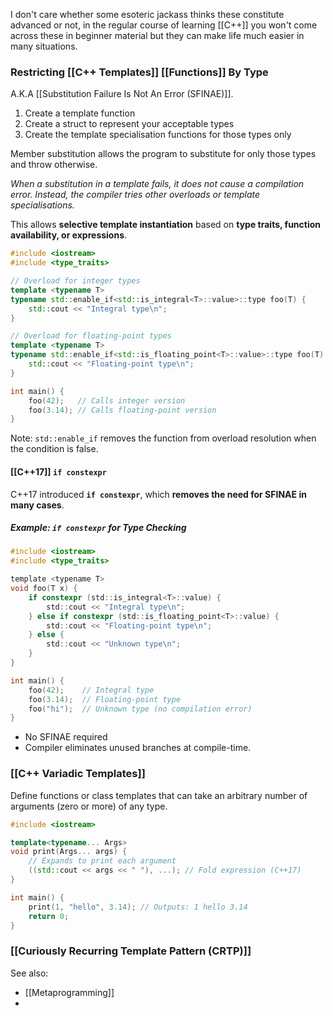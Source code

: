 I don't care whether some esoteric jackass thinks these constitute advanced or not, in the regular course of learning [[C++]] you won't come across these in beginner material but they can make life much easier in many situations.

### Restricting [[C++ Templates]] [[Functions]] By Type

A.K.A [[Substitution Failure Is Not An Error (SFINAE)]].

1. Create a template function
2. Create a struct to represent your acceptable types
3. Create the template specialisation functions for those types only

Member substitution allows the program to substitute for only those types and throw otherwise.

*When a substitution in a template fails, it does not cause a compilation error. Instead, the compiler tries other overloads or template specialisations.*

This allows **selective template instantiation** based on **type traits, function availability, or expressions**.

```cpp
#include <iostream>
#include <type_traits>

// Overload for integer types
template <typename T>
typename std::enable_if<std::is_integral<T>::value>::type foo(T) {
    std::cout << "Integral type\n";
}

// Overload for floating-point types
template <typename T>
typename std::enable_if<std::is_floating_point<T>::value>::type foo(T) {
    std::cout << "Floating-point type\n";
}

int main() {
    foo(42);   // Calls integer version
    foo(3.14); // Calls floating-point version
}
```

Note: `std::enable_if` removes the function from overload resolution when the condition is false.

#### [[C++17]] `if constexpr`

C++17 introduced **`if constexpr`**, which **removes the need for SFINAE in many cases**.

##### Example: `if constexpr` for Type Checking

```c
#include <iostream>
#include <type_traits>

template <typename T>
void foo(T x) {
    if constexpr (std::is_integral<T>::value) {
        std::cout << "Integral type\n";
    } else if constexpr (std::is_floating_point<T>::value) {
        std::cout << "Floating-point type\n";
    } else {
        std::cout << "Unknown type\n";
    }
}

int main() {
    foo(42);    // Integral type
    foo(3.14);  // Floating-point type
    foo("hi");  // Unknown type (no compilation error)
}
```

- No SFINAE required
- Compiler eliminates unused branches at compile-time.

### [[C++ Variadic Templates]]

Define functions or class templates that can take an arbitrary number of arguments (zero or more) of any type.

```cpp
#include <iostream>

template<typename... Args>
void print(Args... args) {
    // Expands to print each argument
    ((std::cout << args << " "), ...); // Fold expression (C++17)
}

int main() {
    print(1, "hello", 3.14); // Outputs: 1 hello 3.14
    return 0;
}
```

### [[Curiously Recurring Template Pattern (CRTP)]]


See also:
- [[Metaprogramming]]
- 